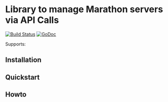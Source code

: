 # Library to manage Marathon servers via API Calls

[![Build Status](https://travis-ci.org/dotWicho/kong.png?branch=master)](https://travis-ci.org/dotWicho/kong)
[![GoDoc](https://pkg.go.dev/github.com/dotWicho/kong?status.svg)](https://pkg.go.dev/github.com/dotWicho/kong?tab=doc)

Supports:

## Installation

## Quickstart

## Howto

